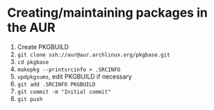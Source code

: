 # Creating/maintaining packages in the AUR

1. Create PKGBUILD
2. `git clone ssh://aur@aur.archlinux.org/pkgbase.git`
3. `cd pkgbase`
4. `makepkg --printsrcinfo > .SRCINFO`
5. `updpkgsums`, edit PKGBUILD if necessary
6. `git add .SRCINFO PKGBUILD`
7. `git commit -m "Initial commit"`
8. `git push`
